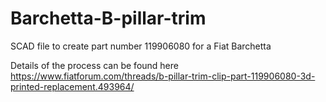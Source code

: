 # Barchetta-B-pillar-trim
SCAD file to create part number 119906080 for a Fiat Barchetta

Details of the process can be found here
https://www.fiatforum.com/threads/b-pillar-trim-clip-part-119906080-3d-printed-replacement.493964/
